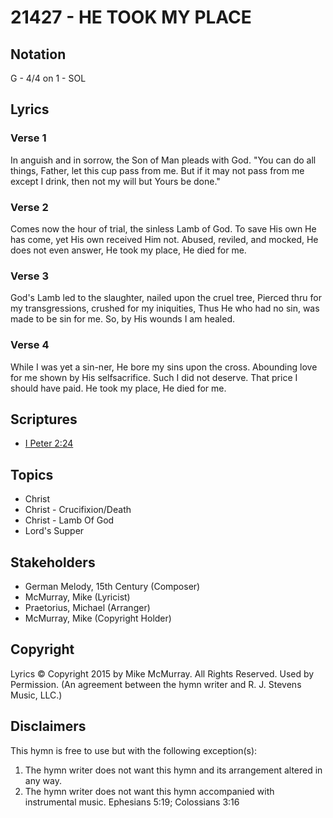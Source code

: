 # 21427 - HE TOOK MY PLACE

## Notation

G - 4/4 on 1 - SOL

## Lyrics

### Verse 1

In anguish and in sorrow, the Son of Man pleads with God. "You can do all things, Father, let this cup pass from me. But if it may not pass from me except I drink, then not my will but Yours be done."

### Verse 2

Comes now the hour of trial, the sinless Lamb of God. To save His own He has come, yet His own received Him not. Abused, reviled, and mocked, He does not even answer, He took my place, He died for me.

### Verse 3

God's Lamb led to the slaughter, nailed upon the cruel tree, Pierced thru for my transgressions, crushed for my iniquities, Thus He who had no sin, was made to be sin for me. So, by His wounds I am healed.

### Verse 4

While I was yet a sin-ner, He bore my sins upon the cross. Abounding love for me shown by His selfsacrifice. Such I did not deserve. That price I should have paid. He took my place, He died for me.


## Scriptures

- [I Peter 2:24](https://www.biblegateway.com/passage/?search=I%20Peter%202%3A24)

## Topics

- Christ
- Christ - Crucifixion/Death
- Christ - Lamb Of God
- Lord's Supper

## Stakeholders

- German Melody, 15th Century (Composer)
- McMurray, Mike (Lyricist)
- Praetorius, Michael (Arranger)
- McMurray, Mike (Copyright Holder)

## Copyright

Lyrics © Copyright 2015 by Mike McMurray.  All Rights Reserved. Used by Permission.
(An agreement between the hymn writer and R. J. Stevens Music, LLC.)

## Disclaimers

This hymn is free to use but with the following exception(s):
1. The hymn writer does not want this hymn and its arrangement altered in any way.
2. The hymn writer does not want this hymn accompanied with instrumental music.
Ephesians 5:19; Colossians 3:16


